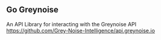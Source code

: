 ## Go Greynoise

An API Library for interacting with the Greynoise API https://github.com/Grey-Noise-Intelligence/api.greynoise.io
